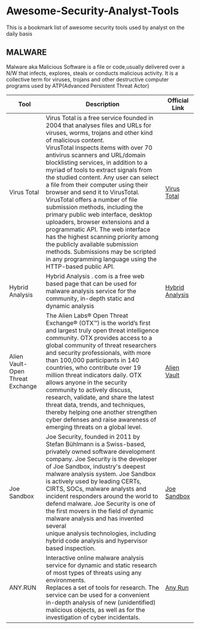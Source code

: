 # Awesome-Security-Analyst-Tools
This is a bookmark list of awesome security tools used by analyst on the daily basis 

## MALWARE
Malware aka Malicious Software is a file or code,usually delivered over a N/W that infects, explores, steals or conducts malicious activity. It is a collective term for viruses, trojans and other destructive computer programs used by ATP(Advanced Persistent Threat Actor)

| **Tool**                           | **Description**                                                                                                                                                                                                                                                                                                                                                                                                                                                                                                                                                                                                                                                                                                                                                                            | **Official Link**                                         |
|------------------------------------|--------------------------------------------------------------------------------------------------------------------------------------------------------------------------------------------------------------------------------------------------------------------------------------------------------------------------------------------------------------------------------------------------------------------------------------------------------------------------------------------------------------------------------------------------------------------------------------------------------------------------------------------------------------------------------------------------------------------------------------------------------------------------------------------|-----------------------------------------------------------|
| Virus Total                        | Virus Total is a free service founded in 2004 that analyses files and URLs for viruses, worms, trojans and other kind of malicious content.<br>VirusTotal inspects items with over 70 antivirus scanners and URL/domain blocklisting services, in addition to a myriad of tools to extract signals from the studied content. Any user can select a file from their computer using their browser and send it to VirusTotal. VirusTotal offers a number of file submission methods, including the primary public web interface, desktop uploaders, browser extensions and a programmatic API. The web interface has the highest scanning priority among the publicly available submission methods. Submissions may be scripted in any programming language using the HTTP-based public API.  | [Virus Total](https://www.virustotal.com/gui/home/upload) |
| Hybrid Analysis                    | Hybrid Analysis . com is a free web based page that can be used for malware analysis service for the community, in-depth static and dynamic analysis                                                                                                                                                                                                                                                                                                                                                                                                                                                                                                                                                                                                                                       | [Hybrid Analysis](https://www.hybrid-analysis.com/)       |
| Alien Vault- Open Threat Exchange  | The Alien Labs® Open Threat Exchange® (OTX™) is the world’s first and largest truly open threat intelligence community. OTX provides access to a global community of threat researchers and security professionals, with more than 100,000 participants in 140 countries, who contribute over 19 million threat indicators daily. OTX allows anyone in the security community to actively discuss, research, validate, and share the latest threat data, trends, and techniques, thereby helping one another strengthen cyber defenses and raise awareness of emerging threats on a global level.                                                                                                                                                                                          | [Alien Vault](https://otx.alienvault.com/)                |
| Joe Sandbox                        | Joe Security, founded in 2011 by Stefan Bühlmann is a Swiss-based, privately owned software development company. Joe Security is the developer of Joe Sandbox, industry's deepest malware analysis system. Joe Sandbox is actively used by leading CERTs, CIRTS, SOCs, malware analysts and incident responders around the world to defend malware. Joe Security is one of the first movers in the field of dynamic malware analysis and has invented several<br>unique analysis technologies, including hybrid code analysis and hypervisor based inspection.                                                                                                                                                                                                                             | [Joe Sandbox](https://www.joesecurity.org/)               |
| ANY.RUN                            | Interactive online malware analysis service for dynamic and static research of most types of threats using any environments.<br>Replaces a set of tools for research. The service can be used for a convenient in-depth analysis of new (unidentified) malicious objects, as well as for the investigation of cyber incidentals.                                                                                                                                                                                                                                                                                                                                                                                                                                                           | [Any Run](https://any.run/)                               |

